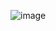 ![image](https://github.com/osiic/atlantis-report/assets/96474947/17b2ea69-e31a-49fe-b0f6-a2d620e6d5cf)
